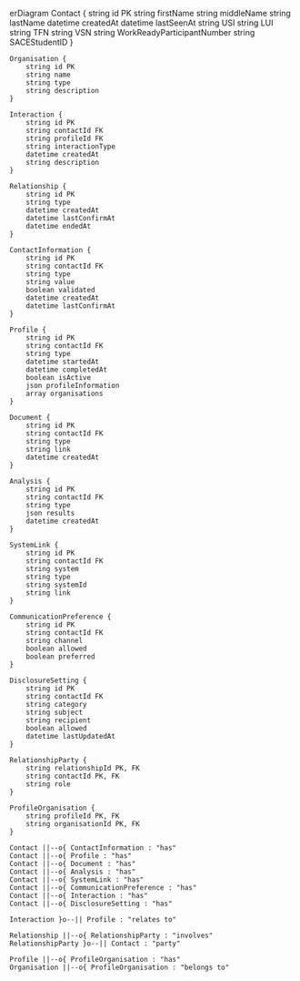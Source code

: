 erDiagram
    Contact {
        string id PK
        string firstName
        string middleName
        string lastName
        datetime createdAt
        datetime lastSeenAt
        string USI
        string LUI
        string TFN
        string VSN
        string WorkReadyParticipantNumber
        string SACEStudentID
    }

    Organisation {
        string id PK
        string name
        string type
        string description
    }

    Interaction {
        string id PK
        string contactId FK
        string profileId FK
        string interactionType
        datetime createdAt
        string description
    }

    Relationship {
        string id PK
        string type
        datetime createdAt
        datetime lastConfirmAt
        datetime endedAt
    }

    ContactInformation {
        string id PK
        string contactId FK
        string type
        string value
        boolean validated
        datetime createdAt
        datetime lastConfirmAt
    }

    Profile {
        string id PK
        string contactId FK
        string type
        datetime startedAt
        datetime completedAt
        boolean isActive
        json profileInformation
        array organisations
    }

    Document {
        string id PK
        string contactId FK
        string type
        string link
        datetime createdAt
    }

    Analysis {
        string id PK
        string contactId FK
        string type
        json results
        datetime createdAt
    }

    SystemLink {
        string id PK
        string contactId FK
        string system
        string type
        string systemId
        string link
    }

    CommunicationPreference {
        string id PK
        string contactId FK
        string channel
        boolean allowed
        boolean preferred
    }

    DisclosureSetting {
        string id PK
        string contactId FK
        string category
        string subject
        string recipient
        boolean allowed
        datetime lastUpdatedAt
    }

    RelationshipParty {
        string relationshipId PK, FK
        string contactId PK, FK
        string role
    }

    ProfileOrganisation {
        string profileId PK, FK
        string organisationId PK, FK
    }

    Contact ||--o{ ContactInformation : "has"
    Contact ||--o{ Profile : "has"
    Contact ||--o{ Document : "has"
    Contact ||--o{ Analysis : "has"
    Contact ||--o{ SystemLink : "has"
    Contact ||--o{ CommunicationPreference : "has"
    Contact ||--o{ Interaction : "has"
    Contact ||--o{ DisclosureSetting : "has"

    Interaction }o--|| Profile : "relates to"

    Relationship ||--o{ RelationshipParty : "involves"
    RelationshipParty }o--|| Contact : "party"

    Profile ||--o{ ProfileOrganisation : "has"
    Organisation ||--o{ ProfileOrganisation : "belongs to"
